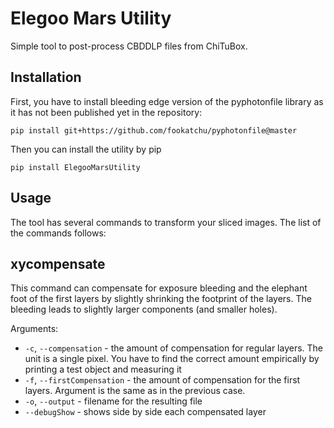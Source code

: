 # Elegoo Mars Utility

Simple tool to post-process CBDDLP files from ChiTuBox.

## Installation

First, you have to install bleeding edge version of the pyphotonfile library as
it has not been published yet in the repository:

```
pip install git+https://github.com/fookatchu/pyphotonfile@master
```

Then you can install the utility by pip

```
pip install ElegooMarsUtility
```

## Usage

The tool has several commands to transform your sliced images. The list of the
commands follows:

## xycompensate

This command can compensate for exposure bleeding and the elephant foot of the
first layers by slightly shrinking the footprint of the layers. The bleeding
leads to slightly larger components (and smaller holes).

Arguments:
- `-c`, `--compensation` - the amount of compensation for regular layers. The
  unit is a single pixel. You have to find the correct amount empirically by
  printing a test object and measuring it
- `-f`, `--firstCompensation` - the amount of compensation for the first layers.
  Argument is the same as in the previous case.
- `-o`, `--output` - filename for the resulting file
- `--debugShow` - shows side by side each compensated layer